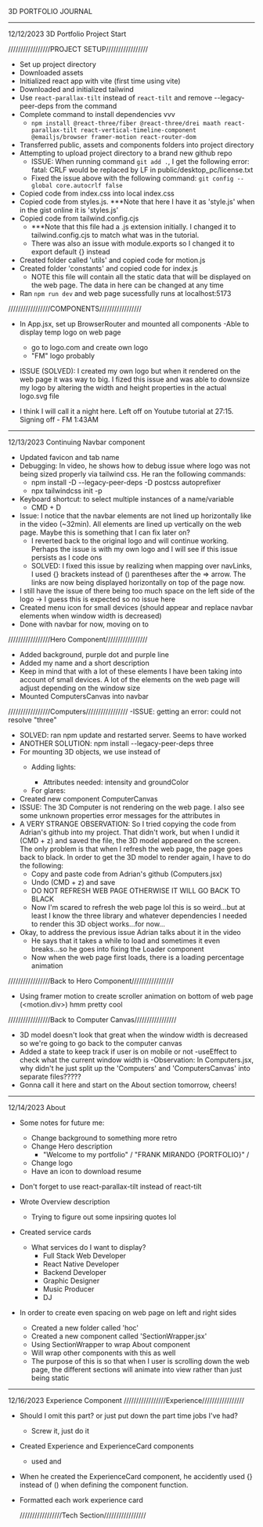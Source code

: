 3D PORTFOLIO JOURNAL

*******************************************************
12/12/2023 3D Portfolio Project Start

/////////////////PROJECT SETUP/////////////////
- Set up project directory
- Downloaded assets
- Initialized react app with vite (first time using vite)
- Downloaded and initialized tailwind
- Use `react-parallax-tilt` instead of `react-tilt` and remove --legacy-peer-deps from the command
- Complete command to install dependencies vvv
  - `npm install @react-three/fiber @react-three/drei maath react-parallax-tilt react-vertical-timeline-component @emailjs/browser framer-motion react-router-dom`
- Transferred public, assets and components folders into project directory
- Attempting to upload project directory to a brand new github repo
  - ISSUE: When running command `git add .`, I get the following error: fatal: CRLF would be replaced by LF in public/desktop_pc/license.txt
  - Fixed the issue above with the following command: `git config --global core.autocrlf false`
- Copied code from index.css into local index.css
- Copied code from styles.js. ***Note that here I have it as 'style.js' when in the gist online it is 'styles.js'
- Copied code from tailwind.config.cjs
  - ***Note that this file had a .js extension initially. I changed it to tailwind.config.cjs to match what was in the tutorial.
  - There was also an issue with module.exports so I changed it to export default {} instead
- Created folder called 'utils' and copied code for motion.js
- Created folder 'constants' and copied code for index.js
  - NOTE this file will contain all the static data that will be displayed on the web page. The data in here can be changed at any time
- Ran `npm run dev` and web page sucessfully runs at localhost:5173

/////////////////COMPONENTS/////////////////
- In App.jsx, set up BrowserRouter and mounted all components
-Able to display temp logo on web page
  - go to logo.com and create own logo
  - "FM" logo probably
- ISSUE (SOLVED): I created my own logo but when it rendered on the web page it was way to big. I fized this issue and was able to downsize my logo by altering the width and height properties in the actual logo.svg file

- I think I will call it a night here. Left off on Youtube tutorial at 27:15. Signing off - FM 1:43AM

***************************************************************
12/13/2023 Continuing Navbar component
- Updated favicon and tab name
- Debugging: In video, he shows how to debug issue where logo was not being sized properly via tailwind css. He ran the following commands:
  - npm install -D --legacy-peer-deps -D postcss autoprefixer
  - npx tailwindcss init -p
- Keyboard shortcut: to select multiple instances of a name/variable
  - CMD + D
- Issue: I notice that the navbar elements are not lined up horizontally like in the video (~32min). All elements are lined up vertically on the web page. Maybe this is something that I can fix later on?
  - I reverted back to the original logo and will continue working. Perhaps the issue is with my own logo and I will see if this issue persists as I code ons
  - SOLVED: I fixed this issue by realizing when mapping over navLinks, I used {} brackets instead of () parentheses after the => arrow. The links are now being displayed horizontally on top of the page now.
- I still have the issue of there being too much space on the left side of the logo -> I guess this is expected so no issue here
- Created menu icon for small devices (should appear and replace navbar elements when window width is decreased)
- Done with navbar for now, moving on to

/////////////////Hero Component/////////////////
- Added background, purple dot and purple line
- Added my name and a short description
- Keep in mind that with a lot of these elements I have been taking into account of small devices. A lot of the elements on the web page will adjust depending on the window size
- Mounted ComputersCanvas into navbar

/////////////////Computers/////////////////
-ISSUE: getting an error: could not resolve "three"
  - SOLVED: ran npm update and restarted server. Seems to have worked
  - ANOTHER SOLUTION: npm install --legacy-peer-deps three
- For mounting 3D objects, we use <mesh> instead of <div>
  - Adding lights: <hemisphereLight>
    - Attributes needed: intensity and groundColor
  - For glares: <pointLight>
- Created new component ComputerCanvas
- ISSUE: The 3D Computer is not rendering on the web page. I also see some unknown properties error messages for the attributes in <mesh>
- A VERY STRANGE OBSERVATION: So I tried copying the code from Adrian's github into my project. That didn't work, but when I undid it (CMD + z) and saved the file, the 3D model appeared on the screen. The only problem is that when I refresh the web page, the page goes back to black. In order to get the 3D model to render again, I have to do the following:
  - Copy and paste code from Adrian's github (Computers.jsx)
  - Undo (CMD + z) and save
  - DO NOT REFRESH WEB PAGE OTHERWISE IT WILL GO BACK TO BLACK
  - Now I'm scared to refresh the web page lol this is so weird...but at least I know the three library and whatever dependencies I needed to render this 3D object works...for now...
- Okay, to address the previous issue Adrian talks about it in the video
  - He says that it takes a while to load and sometimes it even breaks...so he goes into fixing the Loader component
  - Now when the web page first loads, there is a loading percentage animation

/////////////////Back to Hero Component/////////////////
- Using framer motion to create scroller animation on bottom of web page (<motion.div>) hmm pretty cool

/////////////////Back to Computer Canvas/////////////////
- 3D model doesn't look that great when the window width is decreased so we're going to go back to the computer canvas
- Added a state to keep track if user is on mobile or not
-useEffect to check what the current window width is
-Observation: In Computers.jsx, why didn't he just split up the 'Computers' and 'ComputersCanvas' into separate files?????
- Gonna call it here and start on the About section tomorrow, cheers!

***************************************************************
12/14/2023 About
- Some notes for future me:
  - Change background to something more retro
  - Change Hero description
    - "Welcome to my portfolio" / "FRANK MIRANDO {PORTFOLIO}" /
  - Change logo
  - Have an icon to download resume

- Don't forget to use react-parallax-tilt instead of react-tilt

- Wrote Overview description
  - Trying to figure out some inpsiring quotes lol
- Created service cards
  - What services do I want to display?
    - Full Stack Web Developer
    - React Native Developer
    - Backend Developer
    - Graphic Designer
    - Music Producer
    - DJ

- In order to create even spacing on web page on left and right sides
  - Created a new folder called 'hoc'
  - Created a new component called 'SectionWrapper.jsx'
  - Using SectionWrapper to wrap About component
  - Will wrap other components with this as well
  - The purpose of this is so that when I user is scrolling down the web page, the different sections will animate into view rather than just being static


*******************************************************
12/16/2023 Experience Component
  /////////////////Experience/////////////////
- Should I omit this part? or just put down the part time jobs I've had?
  - Screw it, just do it
- Created Experience and ExperienceCard components
  - used <VerticalTimeline> and <VerticalTimelineElement>
- When he created the ExperienceCard component, he accidently used {} instead of () when defining the component function.
- Formatted each work experience card

  /////////////////Tech Section/////////////////
